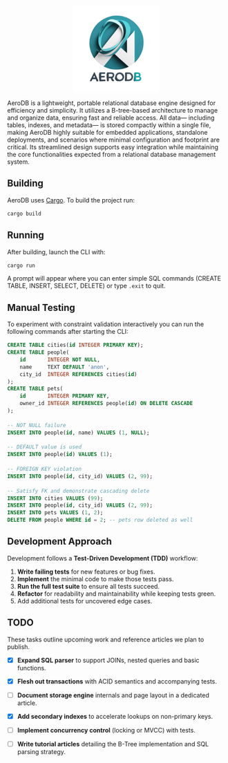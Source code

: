 <p align="center">
<img src="images/logo.png" width="200px" height="200px" alt="AeroDB">
</p>

AeroDB is a lightweight, portable relational database engine designed for efficiency and simplicity. It utilizes a B-tree-based architecture to manage and organize data, ensuring fast and reliable access. All data— including tables, indexes, and metadata— is stored compactly within a single file, making AeroDB highly suitable for embedded applications, standalone deployments, and scenarios where minimal configuration and footprint are critical. Its streamlined design supports easy integration while maintaining the core functionalities expected from a relational database management system.

## Building

AeroDB uses [Cargo](https://doc.rust-lang.org/cargo/). To build the project run:

```bash
cargo build
```

## Running

After building, launch the CLI with:

```bash
cargo run
```

A prompt will appear where you can enter simple SQL commands (CREATE TABLE, INSERT, SELECT, DELETE) or type `.exit` to quit.

## Manual Testing

To experiment with constraint validation interactively you can run the following commands after starting the CLI:

```sql
CREATE TABLE cities(id INTEGER PRIMARY KEY);
CREATE TABLE people(
    id       INTEGER NOT NULL,
    name     TEXT DEFAULT 'anon',
    city_id  INTEGER REFERENCES cities(id)
);
CREATE TABLE pets(
    id       INTEGER PRIMARY KEY,
    owner_id INTEGER REFERENCES people(id) ON DELETE CASCADE
);

-- NOT NULL failure
INSERT INTO people(id, name) VALUES (1, NULL);

-- DEFAULT value is used
INSERT INTO people(id) VALUES (1);

-- FOREIGN KEY violation
INSERT INTO people(id, city_id) VALUES (2, 99);

-- Satisfy FK and demonstrate cascading delete
INSERT INTO cities VALUES (99);
INSERT INTO people(id, city_id) VALUES (2, 99);
INSERT INTO pets VALUES (1, 2);
DELETE FROM people WHERE id = 2; -- pets row deleted as well
```

## Development Approach

Development follows a **Test-Driven Development (TDD)** workflow:

1. **Write failing tests** for new features or bug fixes.
2. **Implement** the minimal code to make those tests pass.
3. **Run the full test suite** to ensure all tests succeed.
4. **Refactor** for readability and maintainability while keeping tests green.
5. Add additional tests for uncovered edge cases.

## TODO

These tasks outline upcoming work and reference articles we plan to publish.

- [x] **Expand SQL parser** to support JOINs, nested queries and basic functions.
- [x] **Flesh out transactions** with ACID semantics and accompanying tests.
- [ ] **Document storage engine** internals and page layout in a dedicated article.
- [x] **Add secondary indexes** to accelerate lookups on non-primary keys.
- [ ] **Implement concurrency control** (locking or MVCC) with tests.
- [ ] **Write tutorial articles** detailing the B-Tree implementation and SQL parsing strategy.


